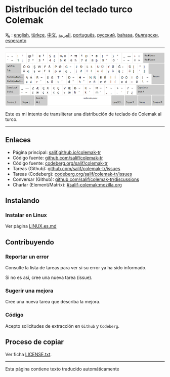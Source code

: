 # Distribución del teclado turco Colemak

<span><svg xmlns="http://www.w3.org/2000/svg" width="15" height="15" fill="none"
style="vertical-align: sub;" viewBox="0 0 24 24" stroke="currentColor"
stroke-width="2" stroke-linecap="round" stroke-linejoin="round"><path
class="st0" d="M2,16c0.1,0,8-5,9-7c0.6-1.3,1-5,1-5h3H1h7V1" /><line
class="st0" x1="4" y1="8" x2="12" y2="16" /><polygon class="st0"
points="15,19 21,19 23,23 18,11 13,23 " /></svg> : [english](README.md), [türkçe](README.tr.md), [中文](README.zh-CN.md), [العربية](README.ar.md), [português](README.pt.md), [русский](README.ru.md), [bahasa](README.id.md), [български](README.bg.md), [esperanto](README.eo.md)</span>

---

![Vista previa del Colemak turco](./media/preview.png)

Este es mi intento de transliterar una distribución de teclado de Colemak al turco.

---

## Enlaces

* Página principal: [salif.github.io/colemak-tr](https://salif.github.io/colemak-tr/)
* Código fuente: [github.com/salif/colemak-tr](https://github.com/salif/colemak-tr)
* Código fuente: [codeberg.org/salif/colemak-tr](https://codeberg.org/salif/colemak-tr)
* Tareas (Github): [github.com/salif/colemak-tr/issues](https://github.com/salif/colemak-tr/issues)
* Tareas (Codeberg): [codeberg.org/salif/colemak-tr/issues](https://codeberg.org/salif/colemak-tr/issues)
* Conversar (Github): [github.com/salif/colemak-tr/discussions](https://github.com/salif/colemak-tr/discussions)
* Charlar (Element/Matrix): [#salif-colemak:mozilla.org](https://matrix.to/#/#salif-colemak:mozilla.org)

## Instalando

### Instalar en Linux

Ver página [LINUX.es.md](./LINUX.es.md)

## Contribuyendo

### Reportar un error

Consulte la lista de tareas para ver si su error ya ha sido informado.

Si no es así, cree una nueva tarea (issue).

### Sugerir una mejora

Cree una nueva tarea que describa la mejora.

### Código

Acepto solicitudes de extracción en `Github` y `Codeberg`.

## Proceso de copiar

Ver ficha [LICENSE.txt](./LICENSE.txt).

---

Esta página contiene texto traducido automáticamente
